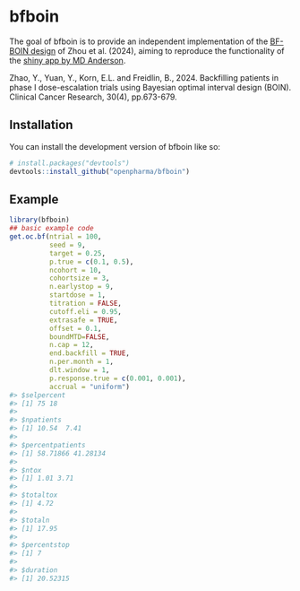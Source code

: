 
<!-- README.md is generated from README.Rmd. Please edit that file -->

# bfboin

<!-- badges: start -->
<!-- badges: end -->

The goal of bfboin is to provide an independent implementation of the
[BF-BOIN design](https://pubmed.ncbi.nlm.nih.gov/38048044/) of Zhou et
al. (2024), aiming to reproduce the functionality of the [shiny app by
MD Anderson](https://biostatistics.mdanderson.org/shinyapps/BF-BOIN/).

Zhao, Y., Yuan, Y., Korn, E.L. and Freidlin, B., 2024. Backfilling
patients in phase I dose-escalation trials using Bayesian optimal
interval design (BOIN). Clinical Cancer Research, 30(4), pp.673-679.

## Installation

You can install the development version of bfboin like so:

``` r
# install.packages("devtools")
devtools::install_github("openpharma/bfboin")
```

## Example

``` r
library(bfboin)
## basic example code
get.oc.bf(ntrial = 100,
          seed = 9,
          target = 0.25,
          p.true = c(0.1, 0.5),
          ncohort = 10,
          cohortsize = 3,
          n.earlystop = 9,
          startdose = 1,
          titration = FALSE,
          cutoff.eli = 0.95,
          extrasafe = TRUE,
          offset = 0.1,
          boundMTD=FALSE,
          n.cap = 12,
          end.backfill = TRUE,
          n.per.month = 1,
          dlt.window = 1,
          p.response.true = c(0.001, 0.001),
          accrual = "uniform")
#> $selpercent
#> [1] 75 18
#> 
#> $npatients
#> [1] 10.54  7.41
#> 
#> $percentpatients
#> [1] 58.71866 41.28134
#> 
#> $ntox
#> [1] 1.01 3.71
#> 
#> $totaltox
#> [1] 4.72
#> 
#> $totaln
#> [1] 17.95
#> 
#> $percentstop
#> [1] 7
#> 
#> $duration
#> [1] 20.52315
```
